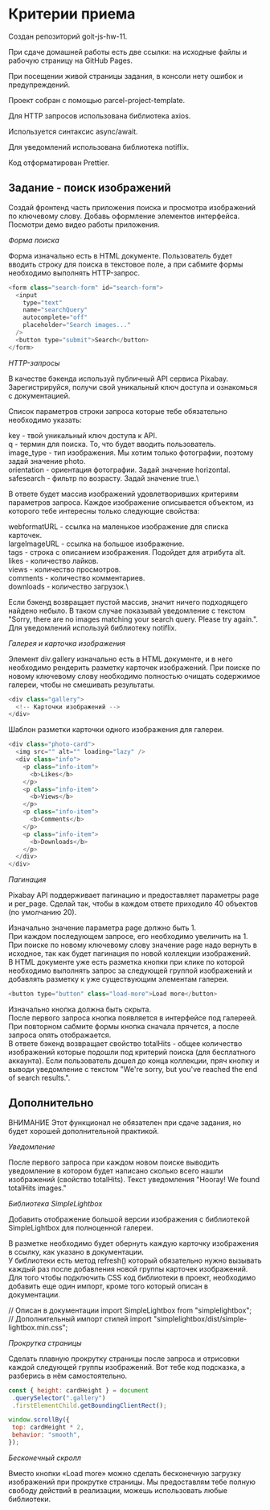 # Критерии приема
Создан репозиторий goit-js-hw-11.

При сдаче домашней работы есть две ссылки: на исходные файлы и рабочую страницу на GitHub Pages.

При посещении живой страницы задания, в консоли нету ошибок и предупреждений.

Проект собран с помощью parcel-project-template.

Для HTTP запросов использована библиотека axios.

Используется синтаксис async/await.

Для уведомлений использована библиотека notiflix.

Код отформатирован Prettier.

## Задание - поиск изображений
Создай фронтенд часть приложения поиска и просмотра изображений по ключевому слову. Добавь оформление элементов интерфейса. Посмотри демо видео работы приложения.

*Форма поиска*

Форма изначально есть в HTML документе. Пользователь будет вводить строку для поиска в текстовое поле, а при сабмите формы необходимо выполнять HTTP-запрос.

```js
<form class="search-form" id="search-form">
  <input
    type="text"
    name="searchQuery"
    autocomplete="off"
    placeholder="Search images..."
  />
  <button type="submit">Search</button>
</form>
```

*HTTP-запросы*

В качестве бэкенда используй публичный API сервиса Pixabay. Зарегистрируйся, получи свой уникальный ключ доступа и ознакомься с документацией.

Список параметров строки запроса которые тебе обязательно необходимо указать:

key - твой уникальный ключ доступа к API.\
q - термин для поиска. То, что будет вводить пользователь.\
image_type - тип изображения. Мы хотим только фотографии, поэтому задай значение photo.\
orientation - ориентация фотографии. Задай значение horizontal.\
safesearch - фильтр по возрасту. Задай значение true.\

В ответе будет массив изображений удовлетворивших критериям параметров запроса. Каждое изображение описывается объектом, из которого тебе интересны только следующие свойства:

webformatURL - ссылка на маленькое изображение для списка карточек.\
largeImageURL - ссылка на большое изображение.\
tags - строка с описанием изображения. Подойдет для атрибута alt.\
likes - количество лайков.\
views - количество просмотров.\
comments - количество комментариев.\
downloads - количество загрузок.\

Если бэкенд возвращает пустой массив, значит ничего подходящего найдено небыло. В таком случае показывай уведомление с текстом "Sorry, there are no images matching your search query. Please try again.". Для уведомлений используй библиотеку notiflix.

*Галерея и карточка изображения*

Элемент div.gallery изначально есть в HTML документе, и в него необходимо рендерить разметку карточек изображений. При поиске по новому ключевому слову необходимо полностью очищать содержимое галереи, чтобы не смешивать результаты.

```js
<div class="gallery">
  <!-- Карточки изображений -->
</div>
``` 

Шаблон разметки карточки одного изображения для галереи.

```js
<div class="photo-card">
  <img src="" alt="" loading="lazy" />
  <div class="info">
    <p class="info-item">
      <b>Likes</b>
    </p>
    <p class="info-item">
      <b>Views</b>
    </p>
    <p class="info-item">
      <b>Comments</b>
    </p>
    <p class="info-item">
      <b>Downloads</b>
    </p>
  </div>
</div>
```

*Пагинация*

Pixabay API поддерживает пагинацию и предоставляет параметры page и per_page. Сделай так, чтобы в каждом ответе приходило 40 объектов (по умолчанию 20).

Изначально значение параметра page должно быть 1.\
При каждом последующем запросе, его необходимо увеличить на 1.\
При поиске по новому ключевому слову значение page надо вернуть в исходное, так как будет пагинация по новой коллекции изображений.\
В HTML документе уже есть разметка кнопки при клике по которой необходимо выполнять запрос за следующей группой изображений и добавлять разметку к уже существующим элементам галереи.
 ```js
<button type="button" class="load-more">Load more</button>
``` 

Изначально кнопка должна быть скрыта.\
После первого запроса кнопка появляется в интерфейсе под галереей.\
При повторном сабмите формы кнопка сначала прячется, а после запроса опять отображается.\
В ответе бэкенд возвращает свойство totalHits - общее количество изображений которые подошли под критерий поиска (для бесплатного аккаунта). Если пользователь дошел до конца коллекции, пряч кнопку и выводи уведомление с текстом "We're sorry, but you've reached the end of search results.".

## Дополнительно

ВНИМАНИЕ
Этот функционал не обязателен при сдаче задания, но будет хорошей дополнительной практикой.

*Уведомление*

После первого запроса при каждом новом поиске выводить уведомление в котором будет написано сколько всего нашли изображений (свойство totalHits). Текст уведомления "Hooray! We found totalHits images."

*Библиотека SimpleLightbox*

Добавить отображение большой версии изображения с библиотекой SimpleLightbox для полноценной галереи.

В разметке необходимо будет обернуть каждую карточку изображения в ссылку, как указано в документации.\
У библиотеки есть метод refresh() который обязательно нужно вызывать каждый раз после добавления новой группы карточек изображений.\
Для того чтобы подключить CSS код библиотеки в проект, необходимо добавить еще один импорт, кроме того который описан в документации.

// Описан в документации
import SimpleLightbox from "simplelightbox";\
// Дополнительный импорт стилей
import "simplelightbox/dist/simple-lightbox.min.css";

*Прокрутка страницы*

Сделать плавную прокрутку страницы после запроса и отрисовки каждой следующей группы изображений. Вот тебе код подсказка, а разберись в нём самостоятельно.

 ```js
const { height: cardHeight } = document
  .querySelector(".gallery")
  .firstElementChild.getBoundingClientRect();

window.scrollBy({
  top: cardHeight * 2,
  behavior: "smooth",
});
```

*Бесконечный скролл*

Вместо кнопки «Load more» можно сделать бесконечную загрузку изображений при прокрутке страницы. Мы предоставлям тебе полную свободу действий в реализации, можешь использовать любые библиотеки.